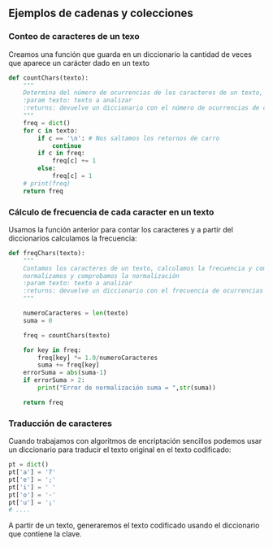 ## Ejemplos de cadenas y colecciones

### Conteo de caracteres de un texo

Creamos una función que guarda en un diccionario la cantidad de veces que  aparece un carácter dado en un texto

```python
def countChars(texto):
    """
    Determina del número de ocurrencias de los caracteres de un texto, no cuenta los saltos de línea
    :param texto: texto a analizar
    :returns: devuelve un diccionario con el número de ocurrencias de cada caracter
    """
    freq = dict()
    for c in texto:
        if c == '\n': # Nos saltamos los retornos de carro
            continue
        if c in freq:
            freq[c] += 1
        else:
            freq[c] = 1
    # print(freq)
    return freq
```

### Cálculo de frecuencia de cada caracter en un texto

Usamos la función anterior para contar los caracteres y a partir del diccionarios calculamos la frecuencia:

```python
def freqChars(texto):
    """
    Contamos los caracteres de un texto, calculamos la frecuencia y comprobamos que están normalizadas
    normalizamos y comprobamos la normalización   
    :param texto: texto a analizar
    :returns: devuelve un diccionario con el frecuencia de ocurrencias de cada caracter
    """

    numeroCaracteres = len(texto)
    suma = 0

    freq = countChars(texto)

    for key in freq:
        freq[key] *= 1.0/numeroCaracteres
        suma += freq[key]
    errorSuma = abs(suma-1)
    if errorSuma > 2:
        print("Error de normalización suma = ",str(suma))

    return freq
```

### Traducción de caracteres

Cuando trabajamos con algoritmos de encriptación sencillos podemos usar un diccionario para traducir el texto original en el texto codificado:

```python
pt = dict() 
pt['a'] = '7'
pt['e'] = ';'
pt['i'] = ' '
pt['o'] = '·'
pt['u'] = '¡'
# ....
```

A partir de un texto, generaremos el texto codificado usando el diccionario que contiene la clave.
